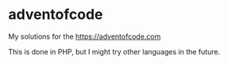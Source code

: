 # adventofcode

My solutions for the https://adventofcode.com

This is done in PHP, but I might try other languages in the future.
